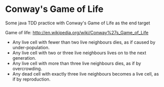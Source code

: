 Conway's Game of Life
=====================

Some java TDD practice with Conway's Game of Life as the end target

Game of life: http://en.wikipedia.org/wiki/Conway%27s_Game_of_Life

* Any live cell with fewer than two live neighbours dies, as if caused by under-population.
* Any live cell with two or three live neighbours lives on to the next generation.
* Any live cell with more than three live neighbours dies, as if by overcrowding.
* Any dead cell with exactly three live neighbours becomes a live cell, as if by reproduction.
